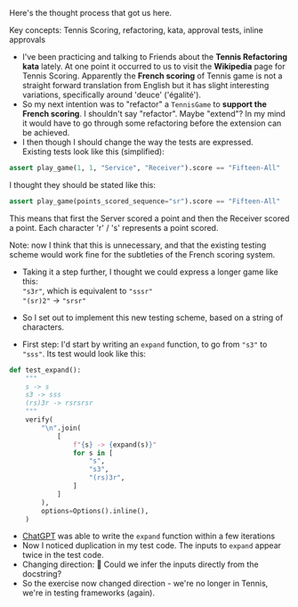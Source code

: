 Here's the thought process that got us here.

Key concepts: Tennis Scoring, refactoring, kata, approval tests, inline approvals

- I've been practicing and talking to Friends about the **Tennis Refactoring kata** lately. At one point it occurred to us to visit the **Wikipedia** page for Tennis Scoring. Apparently the **French scoring** of Tennis game is not a straight forward translation from English but it has slight interesting variations, specifically around 'deuce' ('égalité').
- So my next intention was to "refactor" a `TennisGame` to **support the French scoring**. I shouldn't say "refactor". Maybe "extend"? In my mind it would have to go through some refactoring before the extension can be achieved.
- I then though I should change the way the tests are expressed.  
  Existing tests look like this (simplified):  
```python
assert play_game(1, 1, "Service", "Receiver").score == "Fifteen-All"
```  
I thought they should be stated like this:  
```python
assert play_game(points_scored_sequence="sr").score == "Fifteen-All"
```  
This means that first the Server scored a point and then the Receiver scored a point. Each character 'r' / 's' represents a point scored.

Note: now I think that this is unnecessary, and that the existing testing scheme would work fine for the subtleties of the French scoring system.

- Taking it a step further, I thought we could express a longer game like this:  
  `"s3r"`, which is equivalent to `"sssr"`  
  `"(sr)2"` -> `"srsr"`  

- So I set out to implement this new testing scheme, based on a string of characters.
- First step: I'd start by writing an `expand` function, to go from `"s3"` to `"sss"`. Its test would look like this:  
```python
def test_expand():
    """
    s -> s
    s3 -> sss
    (rs)3r -> rsrsrsr
    """
    verify(
        "\n".join(
            [
                f"{s} -> {expand(s)}"
                for s in [
                    "s",
                    "s3",
                    "(rs)3r",
                ]
            ]
        ),
        options=Options().inline(),
    )
```
- [ChatGPT](https://chat.openai.com/share/060a4e53-81e7-411d-adbc-f2a393369396) was able to write the `expand` function within a few iterations
- Now I noticed duplication in my test code. The inputs to `expand` appear twice in the test code.
- Changing direction: 🤔 Could we infer the inputs directly from the docstring?
- So the exercise now changed direction - we're no longer in Tennis, we're in testing frameworks (again).
